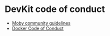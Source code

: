# DevKit code of conduct

- [Moby community guidelines](https://github.com/moby/moby/blob/master/CONTRIBUTING.md#moby-community-guidelines)
- [Docker Code of Conduct](https://github.com/docker/code-of-conduct)
